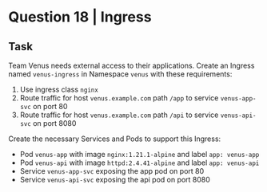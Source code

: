 # Question 18 | Ingress

## Task
Team Venus needs external access to their applications. Create an Ingress named `venus-ingress` in Namespace `venus` with these requirements:

1. Use ingress class `nginx`
2. Route traffic for host `venus.example.com` path `/app` to service `venus-app-svc` on port 80
3. Route traffic for host `venus.example.com` path `/api` to service `venus-api-svc` on port 8080

Create the necessary Services and Pods to support this Ingress:
- Pod `venus-app` with image `nginx:1.21.1-alpine` and label `app: venus-app`
- Pod `venus-api` with image `httpd:2.4.41-alpine` and label `app: venus-api`
- Service `venus-app-svc` exposing the app pod on port 80
- Service `venus-api-svc` exposing the api pod on port 8080
